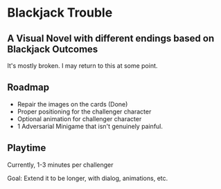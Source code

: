 # Blackjack Trouble
## A Visual Novel with different endings based on Blackjack Outcomes

It's mostly broken. I may return to this at some point.

## Roadmap

- Repair the images on the cards (Done)
- Proper positioning for the challenger character
- Optional animation for challenger character
- 1 Adversarial Minigame that isn't genuinely painful.

## Playtime

Currently, 1-3 minutes per challenger

Goal: Extend it to be longer, with dialog, animations, etc.